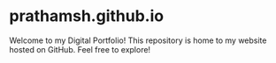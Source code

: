 # prathamsh.github.io

Welcome to my Digital Portfolio!
This repository is home to my website hosted on GitHub. Feel free to explore!
